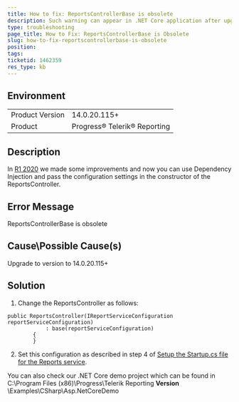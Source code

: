 ```yaml
---
title: How to fix: ReportsControllerBase is obsolete
description: Such warning can appear in .NET Core application after upgrade
type: troubleshooting
page_title: How to Fix: ReportsControllerBase is Obsolete
slug: how-to-fix-reportscontrollerbase-is-obsolete
position: 
tags: 
ticketid: 1462359
res_type: kb
---
```


## Environment
<table>
	<tbody>
		<tr>
			<td>Product Version</td>
			<td>14.0.20.115+</td>
		</tr>
		<tr>
			<td>Product</td>
			<td>Progress® Telerik® Reporting</td>
		</tr>
	</tbody>
</table>


## Description
In [R1 2020](https://www.telerik.com/support/whats-new/reporting/release-history/progress-telerik-reporting-r1-2020-14-0-20-115) we made some improvements and now you can use Dependency Injection and pass the configuration settings in the constructor of the ReportsController.


## Error Message
 ReportsControllerBase is obsolete

## Cause\Possible Cause(s)
Upgrade to version to 14.0.20.115+

## Solution
1. Change the ReportsController as follows:
```CSharp
public ReportsController(IReportServiceConfiguration reportServiceConfiguration)
            : base(reportServiceConfiguration)
        {
        }
```

2. Set this configuration as described in step 4 of [Setup the Startup.cs file for the Reports service](../telerik-reporting-rest-service-aspnetcore-mvc-core3#setup-the-startup-cs-file-for-the-reports-service).

You can also check our .NET Core demo project which can be found in C:\Program Files (x86)\Progress\Telerik Reporting **Version** \Examples\CSharp\Asp.NetCoreDemo
